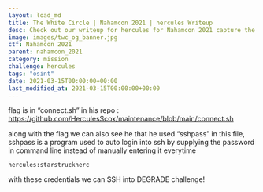 ```yaml
---
layout: load_md
title: The White Circle | Nahamcon 2021 | hercules Writeup
desc: Check out our writeup for hercules for Nahamcon 2021 capture the flag competition.
image: images/twc_og_banner.jpg
ctf: Nahamcon 2021
parent: nahamcon_2021
category: mission
challenge: hercules
tags: "osint"
date: 2021-03-15T00:00:00+00:00
last_modified_at: 2021-03-15T00:00:00+00:00
---
```




flag is in “connect.sh” in his repo : https://github.com/HerculesScox/maintenance/blob/main/connect.sh

along with the flag we can also see he that he used “sshpass” in this file, sshpass is a program used to auto login into ssh by supplying the password in command line instead of manually entering it everytime

```
hercules:starstruckherc
```

with these credentials we can SSH into DEGRADE challenge!

